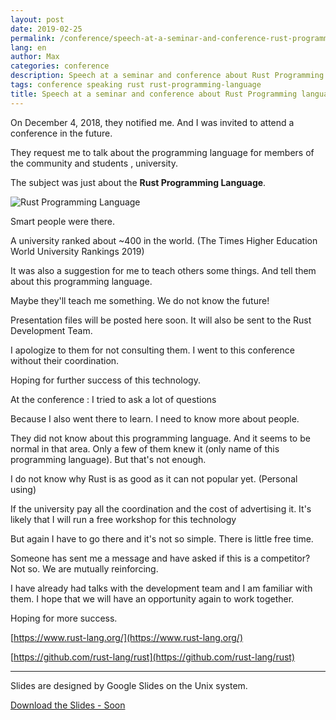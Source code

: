 ```yaml
---
layout: post
date: 2019-02-25
permalink: /conference/speech-at-a-seminar-and-conference-rust-programmingllanguage-en/
lang: en
author: Max
categories: conference
description: Speech at a seminar and conference about Rust Programming language, And I was invited to attend a conference in the future.
tags: conference speaking rust rust-programming-language
title: Speech at a seminar and conference about Rust Programming language
---
```


On December 4, 2018, they notified me.
And I was invited to attend a conference in the future.

They request me to talk about the programming language for members of the community and students , university.

The subject was just about the **Rust Programming Language**.

<!--more-->

![Rust Programming Language](https://basemax.github.io/assets/image/RustProgrammingLanguage.jpg)

Smart people were there.

A university ranked about ~400 in the world. (The Times Higher Education World University Rankings 2019)

It was also a suggestion for me to teach others some things.
And tell them about this programming language.

Maybe they'll teach me something.
We do not know the future!

Presentation files will be posted here soon.
It will also be sent to the Rust Development Team.

I apologize to them for not consulting them.
I went to this conference without their coordination.

Hoping for further success of this technology.


At the conference :
I tried to ask a lot of questions

Because I also went there to learn.
I need to know more about people.

They did not know about this programming language.
And it seems to be normal in that area.
Only a few of them knew it (only name of this programming language).
But that's not enough.

I do not know why Rust is as good as it can not popular yet. (Personal using)

If the university pay all the coordination and the cost of advertising it.
It's likely that I will run a free workshop for this technology

But again I have to go there and it's not so simple.
There is little free time.



Someone has sent me a message and have asked if this is a competitor?
Not so.
We are mutually reinforcing.

I have already had talks with the development team and I am familiar with them.
I hope that we will have an opportunity again to work together.

Hoping for more success.


[https://www.rust-lang.org/](https://www.rust-lang.org/)

[https://github.com/rust-lang/rust](https://github.com/rust-lang/rust)


--------

Slides are designed by Google Slides on the Unix system.

[Download the Slides - Soon](#Download)
